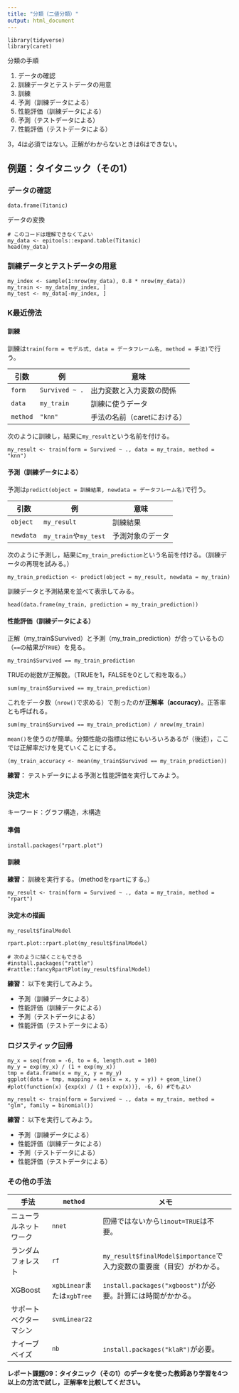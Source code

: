 ```yaml
---
title: "分類（二値分類）"
output: html_document
---
```


```{r, message=FALSE}
library(tidyverse)
library(caret)
```

分類の手順

1. データの確認
1. 訓練データとテストデータの用意
1. 訓練
1. 予測（訓練データによる）
1. 性能評価（訓練データによる）
1. 予測（テストデータによる）
1. 性能評価（テストデータによる）

3，4は必須ではない。正解がわからないときは6はできない。

## 例題：タイタニック（その1）

### データの確認

```{r}
data.frame(Titanic)
```

データの変換

```{r}
# このコードは理解できなくてよい
my_data <- epitools::expand.table(Titanic)
head(my_data)
```

### 訓練データとテストデータの用意

```{r}
my_index <- sample(1:nrow(my_data), 0.8 * nrow(my_data))
my_train <- my_data[my_index, ]
my_test <- my_data[-my_index, ]
```

### K最近傍法

#### 訓練

訓練は`train(form = モデル式, data = データフレーム名, method = 手法)`で行う。

引数|例|意味
--|--|--
`form`|`Survived ~ .`|出力変数と入力変数の関係
`data`|`my_train`|訓練に使うデータ
`method`|`"knn"`|手法の名前（caretにおける）

次のように訓練し，結果に`my_result`という名前を付ける。

```{r}
my_result <- train(form = Survived ~ ., data = my_train, method = "knn")
```

#### 予測（訓練データによる）

予測は`predict(object = 訓練結果, newdata = データフレーム名)`で行う。

引数|例|意味
--|--|--
`object`|`my_result`|訓練結果
`newdata`|`my_train`や`my_test`|予測対象のデータ

次のように予測し，結果に`my_train_prediction`という名前を付ける。（訓練データの再現を試みる。）

```{r}
my_train_prediction <- predict(object = my_result, newdata = my_train)
```

訓練データと予測結果を並べて表示してみる。

```{r}
head(data.frame(my_train, prediction = my_train_prediction))
```

#### 性能評価（訓練データによる）

正解（my_train$Survived）と予測（my_train_prediction）が合っているもの（`==`の結果が`TRUE`）を見る。

```{r, results='hide'}
my_train$Survived == my_train_prediction
```

TRUEの総数が正解数。（TRUEを1，FALSEを0として和を取る。）

```{r}
sum(my_train$Survived == my_train_prediction)
```

これをデータ数（`nrow()`で求める）で割ったのが**正解率（accuracy）**。正答率とも呼ばれる。

```{r}
sum(my_train$Survived == my_train_prediction) / nrow(my_train)
```

`mean()`を使うのが簡単。分類性能の指標は他にもいろいろあるが（後述），ここでは正解率だけを見ていくことにする。

```{r}
(my_train_accuracy <- mean(my_train$Survived == my_train_prediction))
```

**練習：** テストデータによる予測と性能評価を実行してみよう。

### 決定木

キーワード：グラフ構造，木構造

#### 準備

```{r, eval=FALSE}
install.packages("rpart.plot")
```

#### 訓練

**練習：** 訓練を実行する。（methodを`rpart`にする。）

```{r, include=FALSE}
my_result <- train(form = Survived ~ ., data = my_train, method = "rpart")
```

#### 決定木の描画

```{r}
my_result$finalModel
```

```{r}
rpart.plot::rpart.plot(my_result$finalModel)

# 次のように描くこともできる
#install.packages("rattle")
#rattle::fancyRpartPlot(my_result$finalModel)
```

**練習：** 以下を実行してみよう。

* 予測（訓練データによる）
* 性能評価（訓練データによる）
* 予測（テストデータによる）
* 性能評価（テストデータによる）

### ロジスティック回帰

```{r}
my_x = seq(from = -6, to = 6, length.out = 100)
my_y = exp(my_x) / (1 + exp(my_x))
tmp = data.frame(x = my_x, y = my_y)
ggplot(data = tmp, mapping = aes(x = x, y = y)) + geom_line()
#plot(function(x) {exp(x) / (1 + exp(x))}, -6, 6) #でもよい
```

```{r, include=FALSE}
my_result <- train(form = Survived ~ ., data = my_train, method = "glm", family = binomial())
```

**練習：** 以下を実行してみよう。

* 予測（訓練データによる）
* 性能評価（訓練データによる）
* 予測（テストデータによる）
* 性能評価（テストデータによる）

### その他の手法

手法|`method`|メモ
--|--|--
ニューラルネットワーク|`nnet`|回帰ではないから`linout=TRUE`は不要。
ランダムフォレスト|`rf`|`my_result$finalModel$importance`で入力変数の重要度（目安）がわかる。
XGBoost|`xgbLinear`または`xgbTree`|`install.packages("xgboost")`が必要。計算には時間がかかる。
サポートベクターマシン|`svmLinear22`|
ナイーブベイズ|`nb`|`install.packages("klaR")`が必要。

**レポート課題09：タイタニック（その1）のデータを使った教師あり学習を4つ以上の方法で試し，正解率を比較してください。**
